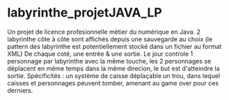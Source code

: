 # labyrinthe_projetJAVA_LP

Un projet de licence profesionnelle métier du numérique en Java.
2 labyrinthe côte à côte sont affichés depuis une sauvegarde au choix (le pattern des labyrinthe est potentiellement stocké dans un fichier au format XML)
De chaque coté, une entrée & une sortie. Le jour controle 1 personnage par labyrinthe avec la même touche, les 2 personnages se déplacent en même temps dans la même direcion, le but est d'atteindre la sortie.
Spécificités :
  un système de caisse déplaçable
  un trou, dans lequel caisses et personnages peuvent tomber, amenant au game over pour ces derniers.
